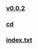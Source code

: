 
### [v0.0.2](https://github.com/littleflute/BeautifulLover/edit/master/0030/readme.md)
### [cd](cd)
### [index.txt](index.txt)
